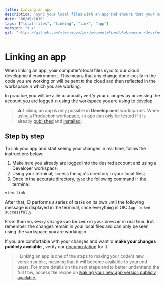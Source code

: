 ```yaml
---
title: Linking an app
description: "Sync your local files with an app and ensure that your code changes are reflected in real time in your workspace."
date: "06/09/2019"
tags: ["local-files", "linking", "link", "app"]
version: "0.x"
git: "https://github.com/vtex-apps/io-documentation/blob/master/docs/en/Recipes/store/linking-an-app.md"
---
```


# Linking an app

When linking an app, your computer's local files sync to our cloud development environment. This means that any change done locally in the code you are working on will be sent to the cloud and then reflected in the workspace in which you are working.

In practice, you will be able to actually verify your changes by accessing the account you are logged in using the workspace you are using to develop.

>⚠️ Linking an app is only possible in <b>Development</b> workspaces. When using a Production workspace, an app can only be tested if it is already [published](https://developers.vtex.com/vtex-developer-docs/docs/vtex-io-documentation-publishing-an-app) and [installed](https://developers.vtex.com/vtex-developer-docs/docs/vtex-io-documentation-installing-an-app). 

## Step by step

To link your app and start seeing your changes in real time, follow the instructions below:

1. Make sure you already are logged into the desired account and using a Developer workspace;
2. Using your terminal, access the app's directory in your local files;
3. Once in the accurate directory, type the following command in the terminal: 

`vtex link`

After that, IO performs a series of tasks on its own until the following message is displayed in the terminal, once everything is OK: `App linked successfully` 

From then on, every change can be seen in your browser in real time. But remember: the changes remain in your local files and can only be seen using the workspace you are workingon. 

If you are comfortable with your changes and want to **make your changes publicly available** , verify our [documentation](https://developers.vtex.com/vtex-developer-docs/docs/vtex-io-documentation-making-your-new-app-version-publicly-available) for it.


>ℹ️ Linking an app is one of the steps to making your code's new version public, meaning that it will become available to your end users. For more details on the next steps and to better understand the full flow, access the recipe on [Making your new app version publicly available.](https://developers.vtex.com/vtex-developer-docs/docs/vtex-io-documentation-making-your-new-app-version-publicly-available)